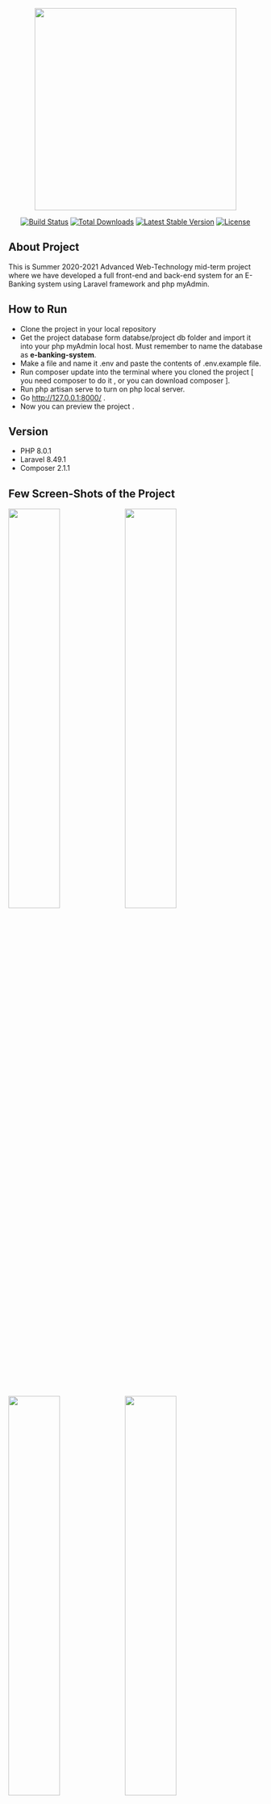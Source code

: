 <p align="center"><a href="https://laravel.com" target="_blank"><img src="https://raw.githubusercontent.com/laravel/art/master/logo-lockup/5%20SVG/2%20CMYK/1%20Full%20Color/laravel-logolockup-cmyk-red.svg" width="400"></a></p>

<p align="center">
<a href="https://travis-ci.org/laravel/framework"><img src="https://travis-ci.org/laravel/framework.svg" alt="Build Status"></a>
<a href="https://packagist.org/packages/laravel/framework"><img src="https://img.shields.io/packagist/dt/laravel/framework" alt="Total Downloads"></a>
<a href="https://packagist.org/packages/laravel/framework"><img src="https://img.shields.io/packagist/v/laravel/framework" alt="Latest Stable Version"></a>
<a href="https://packagist.org/packages/laravel/framework"><img src="https://img.shields.io/packagist/l/laravel/framework" alt="License"></a>
</p>

## About Project

This is Summer 2020-2021 Advanced Web-Technology mid-term project where we have developed a full front-end and back-end system for an E-Banking system using Laravel framework and php myAdmin.

## How to Run
-  Clone the project in your local repository
-  Get the project database form databse/project db folder and import it into your php myAdmin local host. Must remember to name the database as <b>e-banking-system</b>.
-  Make a file and name it .env and paste the contents of .env.example file. 
-  Run composer update into the terminal where you cloned the project [ you need composer to do it , or you can download composer  ].
-  Run php artisan serve to turn on php local server.
-  Go http://127.0.0.1:8000/ .
-  Now you can preview the project .

## Version
- PHP 8.0.1
- Laravel 8.49.1
- Composer 2.1.1 

## Few Screen-Shots of the Project

<img src="https://user-images.githubusercontent.com/65537019/124504588-9d3bea00-dde9-11eb-9524-49f481c15f0b.JPG" width="45%"></img> <img src="https://user-images.githubusercontent.com/65537019/124504592-9e6d1700-dde9-11eb-8e0c-161339259aeb.JPG" width="45%"></img> <img src="https://user-images.githubusercontent.com/65537019/124504593-9f05ad80-dde9-11eb-8f47-83deee60d8f9.JPG" width="45%"></img> <img src="https://user-images.githubusercontent.com/65537019/124504594-9f9e4400-dde9-11eb-8ca3-d533ef7a3313.JPG" width="45%"></img> <img src="https://user-images.githubusercontent.com/65537019/124504596-a036da80-dde9-11eb-8f0a-d7aae5383eb2.JPG" width="45%"></img> <img src="https://user-images.githubusercontent.com/65537019/124504597-a036da80-dde9-11eb-8a9b-9f5324e65e40.JPG" width="45%"></img> <img src="https://user-images.githubusercontent.com/65537019/124504598-a0cf7100-dde9-11eb-86b3-183bc57c38c1.JPG" width="45%"></img> <img src="https://user-images.githubusercontent.com/65537019/124504599-a1680780-dde9-11eb-902d-0b14fe9d0437.JPG" width="45%"></img> 



